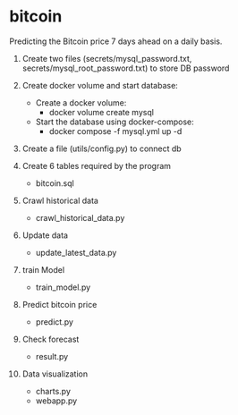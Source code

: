 # bitcoin

Predicting the Bitcoin price 7 days ahead on a daily basis.

1. Create two files (secrets/mysql_password.txt, secrets/mysql_root_password.txt) to store DB password

2. Create docker volume and start database:
    - Create a docker volume:
        - docker volume create mysql
    - Start the database using docker-compose:
        - docker compose -f mysql.yml up -d

3. Create a file (utils/config.py) to connect db

4. Create 6 tables required by the program
    - bitcoin.sql

5. Crawl historical data
    - crawl_historical_data.py

6. Update data
    - update_latest_data.py

7. train Model
    - train_model.py

8. Predict bitcoin price
    - predict.py

9. Check forecast
    - result.py

10. Data visualization
    - charts.py
    - webapp.py
